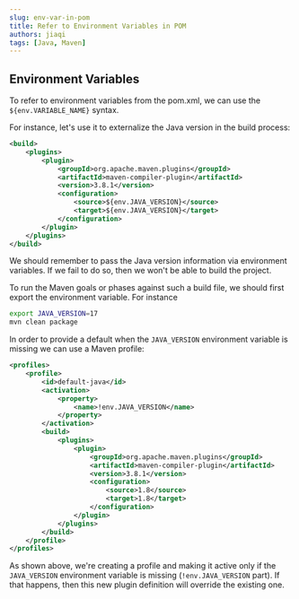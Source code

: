 ```yaml
---
slug: env-var-in-pom
title: Refer to Environment Variables in POM
authors: jiaqi
tags: [Java, Maven]
---
```


[//]: # (Copyright Jiaqi Liu)

[//]: # (Licensed under the Apache License, Version 2.0 &#40;the "License"&#41;;)
[//]: # (you may not use this file except in compliance with the License.)
[//]: # (You may obtain a copy of the License at)

[//]: # (    http://www.apache.org/licenses/LICENSE-2.0)

[//]: # (Unless required by applicable law or agreed to in writing, software)
[//]: # (distributed under the License is distributed on an "AS IS" BASIS,)
[//]: # (WITHOUT WARRANTIES OR CONDITIONS OF ANY KIND, either express or implied.)
[//]: # (See the License for the specific language governing permissions and)
[//]: # (limitations under the License.)

Environment Variables
---------------------

To refer to environment variables from the pom.xml, we can use the `${env.VARIABLE_NAME}` syntax.

For instance, let's use it to externalize the Java version in the build process:

```xml
<build>
    <plugins>
        <plugin>
            <groupId>org.apache.maven.plugins</groupId>
            <artifactId>maven-compiler-plugin</artifactId>
            <version>3.8.1</version>
            <configuration>
                <source>${env.JAVA_VERSION}</source>
                <target>${env.JAVA_VERSION}</target>
            </configuration>
        </plugin>
    </plugins>
</build>
```

We should remember to pass the Java version information via environment variables. If we fail to do so, then we won't be
able to build the project.

To run the Maven goals or phases against such a build file, we should first export the environment variable. For
instance

```bash
export JAVA_VERSION=17
mvn clean package
```

In order to provide a default when the `JAVA_VERSION` environment variable is missing we can use a Maven profile:

```xml
<profiles>
    <profile>
        <id>default-java</id>
        <activation>
            <property>
                <name>!env.JAVA_VERSION</name>
            </property>
        </activation>
        <build>
            <plugins>
                <plugin>
                    <groupId>org.apache.maven.plugins</groupId>
                    <artifactId>maven-compiler-plugin</artifactId>
                    <version>3.8.1</version>
                    <configuration>
                        <source>1.8</source>
                        <target>1.8</target>
                    </configuration>
                </plugin>
            </plugins>
        </build>
    </profile>
</profiles>
```

As shown above, we're creating a profile and making it active only if the `JAVA_VERSION` environment variable is missing
(`!env.JAVA_VERSION` part). If that happens, then this new plugin definition will override the existing one.

